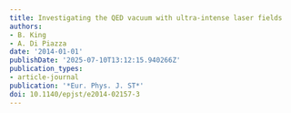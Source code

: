 ```yaml
---
title: Investigating the QED vacuum with ultra-intense laser fields
authors:
- B. King
- A. Di Piazza
date: '2014-01-01'
publishDate: '2025-07-10T13:12:15.940266Z'
publication_types:
- article-journal
publication: '*Eur. Phys. J. ST*'
doi: 10.1140/epjst/e2014-02157-3
---
```

